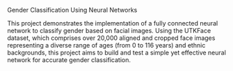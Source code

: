 Gender Classification Using Neural Networks

This project demonstrates the implementation of a fully connected neural network to classify gender based on facial images. 
Using the UTKFace dataset, which comprises over 20,000 aligned and cropped face images representing a diverse range of ages (from 0 to 116 years) and ethnic backgrounds, this project aims to build and test a simple yet effective neural network for accurate gender classification.
